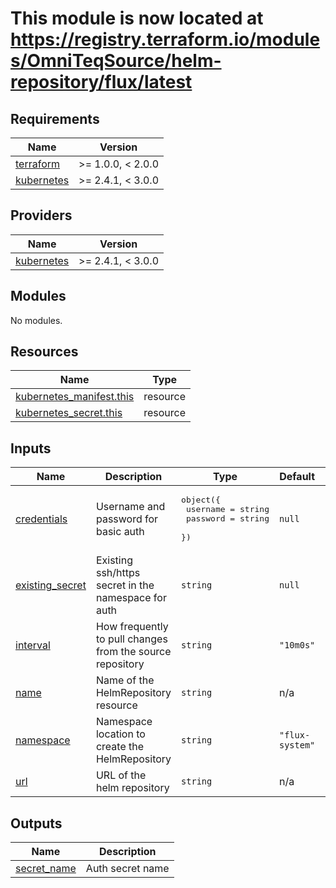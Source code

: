 # This module is now located at <https://registry.terraform.io/modules/OmniTeqSource/helm-repository/flux/latest>

<!--- start terraform-docs --->

## Requirements

| Name                                                                        | Version           |
| --------------------------------------------------------------------------- | ----------------- |
| <a name="requirement_terraform"></a> [terraform](#requirement_terraform)    | >= 1.0.0, < 2.0.0 |
| <a name="requirement_kubernetes"></a> [kubernetes](#requirement_kubernetes) | >= 2.4.1, < 3.0.0 |

## Providers

| Name                                                                  | Version           |
| --------------------------------------------------------------------- | ----------------- |
| <a name="provider_kubernetes"></a> [kubernetes](#provider_kubernetes) | >= 2.4.1, < 3.0.0 |

## Modules

No modules.

## Resources

| Name                                                                                                                    | Type     |
| ----------------------------------------------------------------------------------------------------------------------- | -------- |
| [kubernetes_manifest.this](https://registry.terraform.io/providers/hashicorp/kubernetes/latest/docs/resources/manifest) | resource |
| [kubernetes_secret.this](https://registry.terraform.io/providers/hashicorp/kubernetes/latest/docs/resources/secret)     | resource |

## Inputs

| Name                                                                           | Description                                               | Type                                                                   | Default         | Required |
| ------------------------------------------------------------------------------ | --------------------------------------------------------- | ---------------------------------------------------------------------- | --------------- | :------: |
| <a name="input_credentials"></a> [credentials](#input_credentials)             | Username and password for basic auth                      | <pre>object({<br> username = string<br> password = string<br> })</pre> | `null`          |    no    |
| <a name="input_existing_secret"></a> [existing_secret](#input_existing_secret) | Existing ssh/https secret in the namespace for auth       | `string`                                                               | `null`          |    no    |
| <a name="input_interval"></a> [interval](#input_interval)                      | How frequently to pull changes from the source repository | `string`                                                               | `"10m0s"`       |    no    |
| <a name="input_name"></a> [name](#input_name)                                  | Name of the HelmRepository resource                       | `string`                                                               | n/a             |   yes    |
| <a name="input_namespace"></a> [namespace](#input_namespace)                   | Namespace location to create the HelmRepository           | `string`                                                               | `"flux-system"` |    no    |
| <a name="input_url"></a> [url](#input_url)                                     | URL of the helm repository                                | `string`                                                               | n/a             |   yes    |

## Outputs

| Name                                                                 | Description      |
| -------------------------------------------------------------------- | ---------------- |
| <a name="output_secret_name"></a> [secret_name](#output_secret_name) | Auth secret name |
